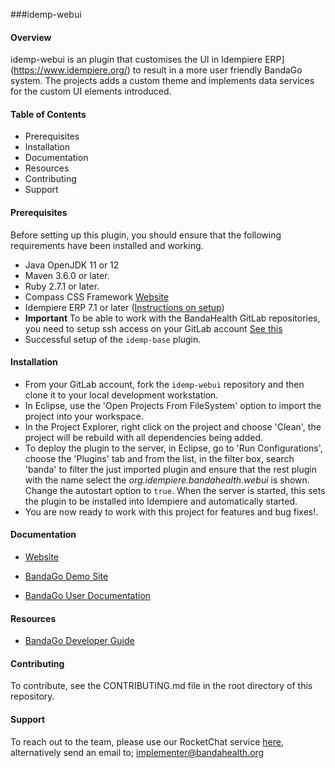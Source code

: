 ###idemp-webui

#### Overview

idemp-webui is an plugin that customises the UI in Idempiere ERP](https://www.idempiere.org/) to result in a more user friendly BandaGo system.
The projects adds a custom theme and implements data services for the custom UI elements introduced.  

#### Table of Contents
* Prerequisites
* Installation
* Documentation
* Resources
* Contributing
* Support

#### Prerequisites
Before setting up this plugin, you should ensure that the following requirements have been installed and working.
* Java OpenJDK 11 or 12 
* Maven 3.6.0 or later.
* Ruby 2.7.1 or later.
* Compass CSS Framework [Website](http://compass-style.org/)
* Idempiere ERP 7.1 or later ([Instructions on setup](https://wiki.openhmisafrica.org/wiki/bandago/view/Developer%20Guide/Setup%20iDempiere%206.2%20environment/))
* **Important** To be able to work with the BandaHealth GitLab repositories, you need to setup ssh access on your GitLab account [See this](https://docs.gitlab.com/ee/ssh/#options-for-ssh-keys)
* Successful setup of the `idemp-base` plugin.

#### Installation
* From your GitLab account, fork the `idemp-webui` repository and then clone it to your local development workstation.
* In Eclipse, use the 'Open Projects From FileSystem' option to import the project into your workspace.
* In the Project Explorer, right click on the project and choose 'Clean', the project will be rebuild with all dependencies being added.
* To deploy the plugin to the server, in Eclipse, go to 'Run Configurations', choose the 'Plugins' tab and from the list, in the filter box, search 'banda' to filter the just imported plugin and ensure that the rest plugin with the name select the *org.idempiere.bandahealth.webui* is shown. Change the autostart option to `true`. When the server is started, this sets the plugin to be installed into Idempiere and automatically started. 
* You are now ready to work with this project for features and bug fixes!.

#### Documentation

- [Website](http://bandahealth.org)
  
- [BandaGo Demo Site](http://erp.bandahealth.org)

- [BandaGo User Documentation](https://wiki.openhmisafrica.org/wiki/bandago/view/Main/) 


#### Resources
* [BandaGo Developer Guide](https://wiki.openhmisafrica.org/wiki/bandago/view/Developer%20Guide/)

#### Contributing
To contribute, see the CONTRIBUTING.md file in the root directory of this repository.

#### Support
To reach out to the team, please use our RocketChat service [here](https://chat.openhmisafrica.org/home), alternatively 
send an email to; implementer@bandahealth.org



